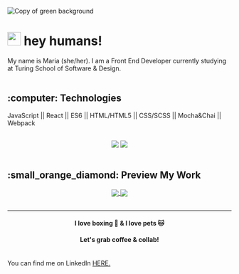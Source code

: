 ![Copy of green background](https://user-images.githubusercontent.com/76507607/130499888-e8deec30-b4cd-44eb-b8a2-f01198990de8.gif)


<h1><img src="https://raw.githubusercontent.com/MartinHeinz/MartinHeinz/master/wave.gif" width="30px"> hey humans! </h1>

<div>My name is Maria (she/her).   I am a Front End Developer currently studying at Turing School of Software & Design.</div>

<br>
<h2>:computer: Technologies</h2>
<p>JavaScript ||  React || ES6 || HTML/HTML5 || CSS/SCSS || Mocha&Chai || Webpack</p>


<br>
<div align="center">
  <img src="https://github-readme-stats.vercel.app/api/top-langs/?username=madhaus4&layout=compact&theme=slateorange" />  
  <img src="https://github-readme-stats.vercel.app/api?username=madhaus4&hide=contribs,prs&theme=slateorange&show_icons=true" />
</div>

<br>
<h2>:small_orange_diamond: Preview My Work</h2> 
<div align="center">
  <a href="https://github.com/madhaus4/travel-tracker">
   <img align="center" src="https://github-readme-stats.vercel.app/api/pin/?username=madhaus4&repo=travel-tracker&theme=slateorange" />
  </a>
  <a href="https://github.com/madhaus4/tic-tac-toe">
   <img align="center" src="https://github-readme-stats.vercel.app/api/pin/?username=madhaus4&repo=tic-tac-toe&theme=slateorange" />
  </a>
</div>

<br>

 ***
<h4 align="center">I love boxing 🥊  & I love pets 🐱</h4>

<h4 align="center">Let's grab coffee & collab!</h4>
<br>

<div>You can find me on LinkedIn <a href="https://www.linkedin.com/in/mariadelsignore/" />HERE.</div>


